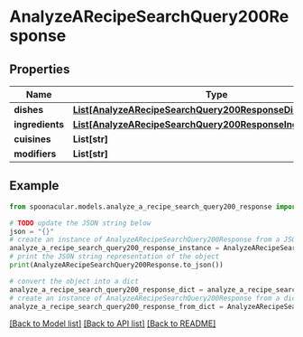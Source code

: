 # AnalyzeARecipeSearchQuery200Response



## Properties

Name | Type | Description | Notes
------------ | ------------- | ------------- | -------------
**dishes** | [**List[AnalyzeARecipeSearchQuery200ResponseDishesInner]**](AnalyzeARecipeSearchQuery200ResponseDishesInner.md) |  | 
**ingredients** | [**List[AnalyzeARecipeSearchQuery200ResponseIngredientsInner]**](AnalyzeARecipeSearchQuery200ResponseIngredientsInner.md) |  | 
**cuisines** | **List[str]** |  | 
**modifiers** | **List[str]** |  | 

## Example

```python
from spoonacular.models.analyze_a_recipe_search_query200_response import AnalyzeARecipeSearchQuery200Response

# TODO update the JSON string below
json = "{}"
# create an instance of AnalyzeARecipeSearchQuery200Response from a JSON string
analyze_a_recipe_search_query200_response_instance = AnalyzeARecipeSearchQuery200Response.from_json(json)
# print the JSON string representation of the object
print(AnalyzeARecipeSearchQuery200Response.to_json())

# convert the object into a dict
analyze_a_recipe_search_query200_response_dict = analyze_a_recipe_search_query200_response_instance.to_dict()
# create an instance of AnalyzeARecipeSearchQuery200Response from a dict
analyze_a_recipe_search_query200_response_from_dict = AnalyzeARecipeSearchQuery200Response.from_dict(analyze_a_recipe_search_query200_response_dict)
```
[[Back to Model list]](../README.md#documentation-for-models) [[Back to API list]](../README.md#documentation-for-api-endpoints) [[Back to README]](../README.md)


